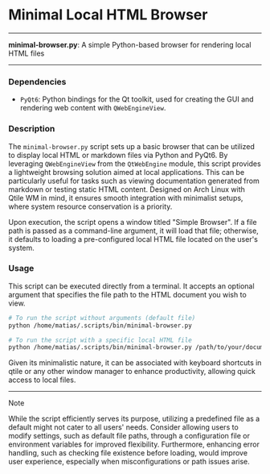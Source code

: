 # Minimal Local HTML Browser

---

**minimal-browser.py**: A simple Python-based browser for rendering local HTML files

---

### Dependencies

- `PyQt6`: Python bindings for the Qt toolkit, used for creating the GUI and rendering web content with `QWebEngineView`.

### Description

The `minimal-browser.py` script sets up a basic browser that can be utilized to display local HTML or markdown files via Python and PyQt6. By leveraging `QWebEngineView` from the `QtWebEngine` module, this script provides a lightweight browsing solution aimed at local applications. This can be particularly useful for tasks such as viewing documentation generated from markdown or testing static HTML content. Designed on Arch Linux with Qtile WM in mind, it ensures smooth integration with minimalist setups, where system resource conservation is a priority.

Upon execution, the script opens a window titled "Simple Browser". If a file path is passed as a command-line argument, it will load that file; otherwise, it defaults to loading a pre-configured local HTML file located on the user's system.

### Usage

This script can be executed directly from a terminal. It accepts an optional argument that specifies the file path to the HTML document you wish to view.

```bash
# To run the script without arguments (default file)
python /home/matias/.scripts/bin/minimal-browser.py

# To run the script with a specific local HTML file
python /home/matias/.scripts/bin/minimal-browser.py /path/to/your/document.html
```

Given its minimalistic nature, it can be associated with keyboard shortcuts in qtile or any other window manager to enhance productivity, allowing quick access to local files.

---

> [!NOTE]  
> While the script efficiently serves its purpose, utilizing a predefined file as a default might not cater to all users' needs. Consider allowing users to modify settings, such as default file paths, through a configuration file or environment variables for improved flexibility. Furthermore, enhancing error handling, such as checking file existence before loading, would improve user experience, especially when misconfigurations or path issues arise.